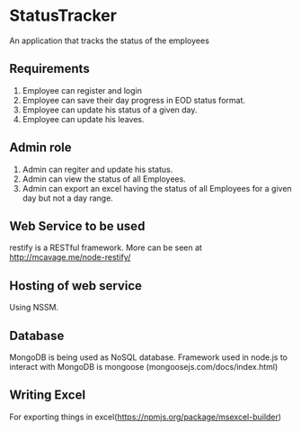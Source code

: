 StatusTracker
=============

An application that tracks the status of the employees

Requirements
------------
1. Employee can register and login
2. Employee can save their day progress in EOD status format.
3. Employee can update his status of a given day.
3. Employee can update his leaves.

Admin role
----------
1. Admin can regiter and update his status.
2. Admin can view the status of all Employees.
3. Admin can export an excel having the status of all Employees for a given day but not a day range.


Web Service to be used
----------------------
restify is a RESTful framework. More can be seen at http://mcavage.me/node-restify/

Hosting of web service
------------
Using NSSM.

Database
--------
MongoDB is being used as NoSQL database. Framework used in node.js to interact with MongoDB is mongoose (mongoosejs.com/docs/index.html)

Writing Excel
-------------
For exporting things in excel(https://npmjs.org/package/msexcel-builder)


